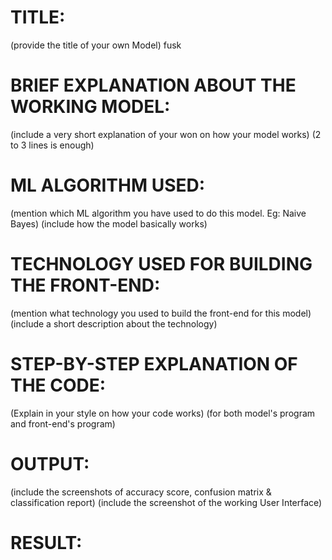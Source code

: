 # TITLE:
(provide the title of your own Model) fusk

# BRIEF EXPLANATION ABOUT THE WORKING MODEL:
(include a very short explanation of your won on how your model works)
(2 to 3 lines is enough)

# ML ALGORITHM USED:
(mention which ML algorithm you have used to do this model. Eg: Naive Bayes)
(include how the model basically works)

# TECHNOLOGY USED FOR BUILDING THE FRONT-END:
(mention what technology you used to build the front-end for this model)
(include a short description about the technology)

# STEP-BY-STEP EXPLANATION OF THE CODE:
(Explain in your style on how your code works)
(for both model's program and front-end's program)

# OUTPUT:

(include the screenshots of accuracy score, confusion matrix & classification report)
(include the screenshot of the working User Interface)

# RESULT:

